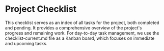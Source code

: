 # Project Checklist

This checklist serves as an index of all tasks for the project, both completed and pending. It provides a comprehensive overview of the project's progress and remaining work. For day-to-day task management, we use the checklist-current.md file as a Kanban board, which focuses on immediate and upcoming tasks.
